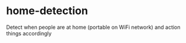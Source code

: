 # home-detection
Detect when people are at home (portable on WiFi network) and action things accordingly
